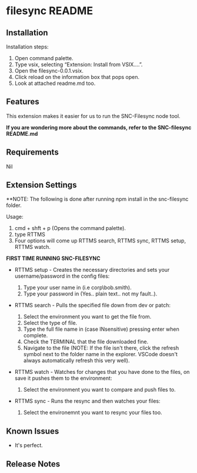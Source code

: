 # filesync README

## Installation
Installation steps:
1.	Open command palette.
2.	Type vsix, selecting “Extension: Install from VSIX….”.
3.	Open the filesync-0.0.1.vsix.
4.	Click reload on the information box that pops open.
5.	Look at attached readme.md too.


## Features

This extension makes it easier for us to run the SNC-Filesync node tool.

**If you are wondering more about the commands, refer to the SNC-filesync README.md**

## Requirements

Nil

## Extension Settings

**NOTE: The following is done after running npm install in the snc-filesync folder.

Usage:
1. cmd + shft + p (Opens the command palette).
2. type RTTMS
3. Four options will come up RTTMS search, RTTMS sync, RTTMS setup, RTTMS watch.

**FIRST TIME RUNNING SNC-FILESYNC**
* RTTMS setup - Creates the necessary directories and sets your username/password in the config files:
    1. Type your user name in (i.e corp\bob.smith).
    2. Type your password in (Yes.. plain text.. not my fault..).

* RTTMS search - Pulls the specified file down from dev or patch:
    1. Select the environment you want to get the file from.
    2. Select the type of file.
    3. Type the full file name in (case INsensitive) pressing enter when complete.
    4. Check the TERMINAL that the file downloaded fine.
    5. Navigate to the file (NOTE: If the file isn't there, click the refresh symbol next to the folder name in the explorer. VSCode doesn't always automatically refresh this very well).

* RTTMS watch - Watches for changes that you have done to the files, on save it pushes them to the environment:
    1. Select the environment you want to compare and push files to.

* RTTMS sync - Runs the resync and then watches your files:
    1. Select the environemnt you want to resync your files too.

## Known Issues

* It's perfect.

## Release Notes

